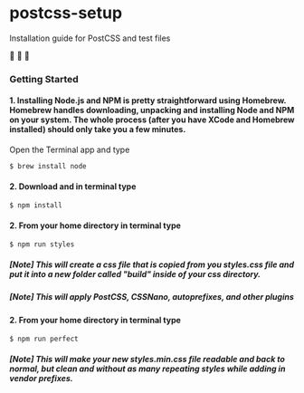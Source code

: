 # postcss-setup
Installation guide for PostCSS and test files

:roller_coaster: :roller_coaster: :roller_coaster:

### Getting Started

#### 1. Installing Node.js and NPM is pretty straightforward using Homebrew. Homebrew handles downloading, unpacking and installing Node and NPM on your system. The whole process (after you have XCode and Homebrew installed) should only take you a few minutes. 

Open the Terminal app and type


```
$ brew install node
```

#### 2. Download and in terminal type

```
$ npm install
```

#### 2. From your home directory in terminal type

```
$ npm run styles
```
##### [Note] This will create a css file that is copied from you styles.css file and put it into a new folder called "build" inside of your css directory. 

##### [Note] This will apply PostCSS, CSSNano, autoprefixes, and other plugins

#### 2. From your home directory in terminal type

```
$ npm run perfect
```
##### [Note] This will make your new styles.min.css file readable and back to normal, but clean and without as many repeating styles while adding in vendor prefixes.
